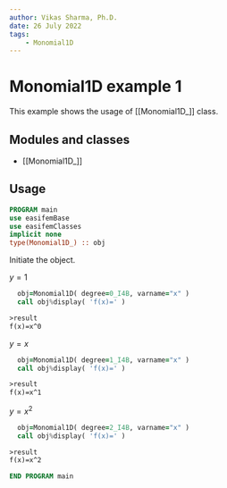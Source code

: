 ```yaml
---
author: Vikas Sharma, Ph.D.
date: 26 July 2022
tags:
    - Monomial1D
---
```


# Monomial1D example 1

This example shows the usage of [[Monomial1D_]] class.

## Modules and classes

- [[Monomial1D_]]

## Usage

```fortran
PROGRAM main
use easifemBase
use easifemClasses
implicit none
type(Monomial1D_) :: obj
```

Initiate the object.

$y=1$

```fortran
  obj=Monomial1D( degree=0_I4B, varname="x" )
  call obj%display( 'f(x)=' )
```

```txt
>result
f(x)=x^0
```

$y=x$

```fortran
  obj=Monomial1D( degree=1_I4B, varname="x" )
  call obj%display( 'f(x)=' )
```

```txt
>result
f(x)=x^1
```

$y=x^2$

```fortran
  obj=Monomial1D( degree=2_I4B, varname="x" )
  call obj%display( 'f(x)=' )
```

```txt
>result
f(x)=x^2
```

```fortran
END PROGRAM main
```
